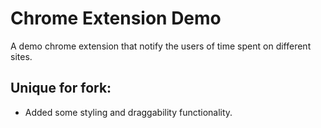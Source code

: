 # Chrome Extension Demo

A demo chrome extension that notify the users of time spent on different sites.

## Unique for fork:

- Added some styling and draggability functionality.